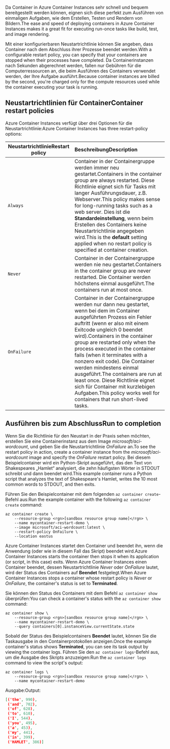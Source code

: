 <span data-ttu-id="0466e-101">Da Container in Azure Container Instances sehr schnell und bequem bereitgestellt werden können, eignen sich diese perfekt zum Ausführen von einmaligen Aufgaben, wie dem Erstellen, Testen und Rendern von Bildern.</span><span class="sxs-lookup"><span data-stu-id="0466e-101">The ease and speed of deploying containers in Azure Container Instances makes it a great fit for executing run-once tasks like build, test, and image rendering.</span></span>

<span data-ttu-id="0466e-102">Mit einer konfigurierbaren Neustartrichtlinie können Sie angeben, dass Container nach dem Abschluss ihrer Prozesse beendet werden.</span><span class="sxs-lookup"><span data-stu-id="0466e-102">With a configurable restart policy, you can specify that your containers are stopped when their processes have completed.</span></span> <span data-ttu-id="0466e-103">Da Containerinstanzen nach Sekunden abgerechnet werden, fallen nur Gebühren für die Computerressourcen an, die beim Ausführen des Containers verwendet werden, der Ihre Aufgabe ausführt.</span><span class="sxs-lookup"><span data-stu-id="0466e-103">Because container instances are billed by the second, you're charged only for the compute resources used while the container executing your task is running.</span></span>

## <a name="container-restart-policies"></a><span data-ttu-id="0466e-104">Neustartrichtlinien für Container</span><span class="sxs-lookup"><span data-stu-id="0466e-104">Container restart policies</span></span>

<span data-ttu-id="0466e-105">Azure Container Instances verfügt über drei Optionen für die Neustartrichtlinie:</span><span class="sxs-lookup"><span data-stu-id="0466e-105">Azure Container Instances has three restart-policy options:</span></span>

| <span data-ttu-id="0466e-106">Neustartrichtlinie</span><span class="sxs-lookup"><span data-stu-id="0466e-106">Restart policy</span></span>   | <span data-ttu-id="0466e-107">Beschreibung</span><span class="sxs-lookup"><span data-stu-id="0466e-107">Description</span></span> |
| ---------------- | :---------- |
| `Always` | <span data-ttu-id="0466e-108">Container in der Containergruppe werden immer neu gestartet.</span><span class="sxs-lookup"><span data-stu-id="0466e-108">Containers in the container group are always restarted.</span></span> <span data-ttu-id="0466e-109">Diese Richtlinie eignet sich für Tasks mit langer Ausführungsdauer, z.B. Webserver.</span><span class="sxs-lookup"><span data-stu-id="0466e-109">This policy makes sense for long-running tasks such as a web server.</span></span> <span data-ttu-id="0466e-110">Dies ist die **Standardeinstellung**, wenn beim Erstellen des Containers keine Neustartrichtlinie angegeben wird.</span><span class="sxs-lookup"><span data-stu-id="0466e-110">This is the **default** setting applied when no restart policy is specified at container creation.</span></span> |
| `Never` | <span data-ttu-id="0466e-111">Container in der Containergruppe werden nie neu gestartet.</span><span class="sxs-lookup"><span data-stu-id="0466e-111">Containers in the container group are never restarted.</span></span> <span data-ttu-id="0466e-112">Die Container werden höchstens einmal ausgeführt.</span><span class="sxs-lookup"><span data-stu-id="0466e-112">The containers run at most once.</span></span> |
| `OnFailure` | <span data-ttu-id="0466e-113">Container in der Containergruppe werden nur dann neu gestartet, wenn bei dem im Container ausgeführten Prozess ein Fehler auftritt (wenn er also mit einem Exitcode ungleich 0 beendet wird).</span><span class="sxs-lookup"><span data-stu-id="0466e-113">Containers in the container group are restarted only when the process executed in the container fails (when it terminates with a nonzero exit code).</span></span> <span data-ttu-id="0466e-114">Die Container werden mindestens einmal ausgeführt.</span><span class="sxs-lookup"><span data-stu-id="0466e-114">The containers are run at least once.</span></span> <span data-ttu-id="0466e-115">Diese Richtlinie eignet sich für Container mit kurzlebigen Aufgaben.</span><span class="sxs-lookup"><span data-stu-id="0466e-115">This policy works well for containers that run short-lived tasks.</span></span> |

## <a name="run-to-completion"></a><span data-ttu-id="0466e-116">Ausführen bis zum Abschluss</span><span class="sxs-lookup"><span data-stu-id="0466e-116">Run to completion</span></span>

<span data-ttu-id="0466e-117">Wenn Sie die Richtlinie für den Neustart in der Praxis sehen möchten, erstellen Sie eine Containerinstanz aus dem Image *microsoft/aci-wordcount*, und geben Sie die Neustartrichtlinie *OnFailure* an.</span><span class="sxs-lookup"><span data-stu-id="0466e-117">To see the restart policy in action, create a container instance from the *microsoft/aci-wordcount* image and specify the *OnFailure* restart policy.</span></span> <span data-ttu-id="0466e-118">Bei diesem Beispielcontainer wird ein Python-Skript ausgeführt, das den Text von Shakespeares „Hamlet“ analysiert, die zehn häufigsten Wörter in STDOUT schreibt und dann beendet wird.</span><span class="sxs-lookup"><span data-stu-id="0466e-118">This example container runs a Python script that analyzes the text of Shakespeare's Hamlet, writes the 10 most common words to STDOUT, and then exits.</span></span>

<span data-ttu-id="0466e-119">Führen Sie den Beispielcontainer mit dem folgenden `az container create`-Befehl aus:</span><span class="sxs-lookup"><span data-stu-id="0466e-119">Run the example container with the following `az container create` command:</span></span>

```azurecli
az container create \
    --resource-group <rgn>[sandbox resource group name]</rgn> \
    --name mycontainer-restart-demo \
    --image microsoft/aci-wordcount:latest \
    --restart-policy OnFailure \
    --location eastus
```

<span data-ttu-id="0466e-120">Azure Container Instances startet den Container und beendet ihn, wenn die Anwendung (oder wie in diesem Fall das Skript) beendet wird.</span><span class="sxs-lookup"><span data-stu-id="0466e-120">Azure Container Instances starts the container then stops it when its application (or script, in this case) exits.</span></span> <span data-ttu-id="0466e-121">Wenn Azure Container Instances einen Container beendet, dessen Neustartrichtlinie *Never* oder *OnFailure* lautet, wird der Status des Containers auf **Beendet** festgelegt.</span><span class="sxs-lookup"><span data-stu-id="0466e-121">When Azure Container Instances stops a container whose restart policy is *Never* or *OnFailure*, the container's status is set to **Terminated**.</span></span>

<span data-ttu-id="0466e-122">Sie können den Status des Containers mit dem Befehl `az container show` überprüfen:</span><span class="sxs-lookup"><span data-stu-id="0466e-122">You can check a container's status with the `az container show` command:</span></span>

```azurecli
az container show \
    --resource-group <rgn>[sandbox resource group name]</rgn> \
    --name mycontainer-restart-demo \
    --query containers[0].instanceView.currentState.state
```

<span data-ttu-id="0466e-123">Sobald der Status des Beispielcontainers **Beendet** lautet, können Sie die Taskausgabe in den Containerprotokollen anzeigen.</span><span class="sxs-lookup"><span data-stu-id="0466e-123">Once the example container's status shows **Terminated**, you can see its task output by viewing the container logs.</span></span> <span data-ttu-id="0466e-124">Führen Sie den `az container logs`-Befehl aus, um die Ausgabe des Skripts anzuzeigen:</span><span class="sxs-lookup"><span data-stu-id="0466e-124">Run the `az container logs` command to view the script's output:</span></span>

```azurecli
az container logs \
    --resource-group <rgn>[sandbox resource group name]</rgn> \
    --name mycontainer-restart-demo
```

<span data-ttu-id="0466e-125">Ausgabe:</span><span class="sxs-lookup"><span data-stu-id="0466e-125">Output:</span></span>

```json
[('the', 990),
 ('and', 702),
 ('of', 628),
 ('to', 610),
 ('I', 544),
 ('you', 495),
 ('a', 453),
 ('my', 441),
 ('in', 399),
 ('HAMLET', 386)]
```